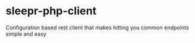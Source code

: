 # sleepr-php-client
Configuration based rest client that makes hitting you common endpoints simple and easy
